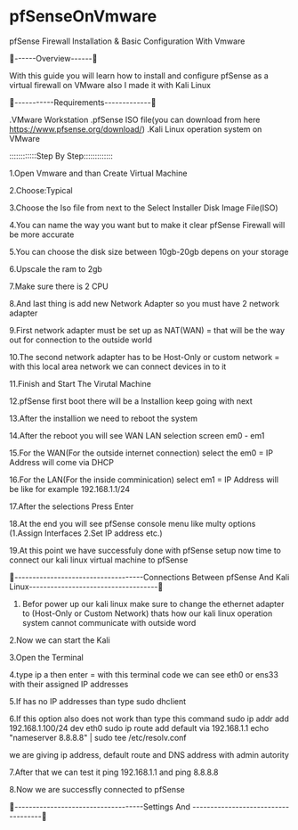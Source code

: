 # pfSenseOnVmware
pfSense Firewall Installation &amp; Basic Configuration  With Vmware 

📌------Overview------📌

With this guide you will learn how to install and configure pfSense as a virtual firewall on VMware also I made it with Kali Linux 

🧰-----------Requirements-------------🧰 

.VMware Workstation 
.pfSense ISO file(you can download from here https://www.pfsense.org/download/)
.Kali Linux operation system on VMware

::::::::::::Step By Step:::::::::::::

1.Open Vmware and than Create Virtual Machine


2.Choose:Typical


3.Choose the Iso file from next to the Select Installer Disk Image File(ISO) 


4.You can name the way you want but to  make it clear pfSense Firewall will be more accurate 


5.You can choose the disk size between 10gb-20gb depens on your storage 


6.Upscale the ram to 2gb 


7.Make sure there is 2 CPU 


8.And last thing is add new Network Adapter so you must have 2 network adapter


9.First network adapter must be set up as NAT(WAN) = that will be the way out for connection to the outside world


10.The second network adapter has to be Host-Only or custom network = with this local area network we can connect devices in to it 


11.Finish and Start The Virutal Machine


12.pfSense first boot there will be a Installion keep going with next 


13.After the installion we need to reboot the system


14.After the reboot you will see WAN LAN selection  screen em0 - em1 


15.For the WAN(For the outside internet connection) select the em0 = IP Address will come via DHCP 


16.For the LAN(For the inside comminication) select em1 = IP Address will be like for example 192.168.1.1/24 


17.After the selections Press Enter 


18.At the end you will see pfSense console menu like multy options (1.Assign Interfaces 2.Set IP address etc.)


19.At this point we have successfuly done with pfSense setup now time to connect our kali linux virtual machine to pfSense


📌------------------------------------Connections Between pfSense And Kali Linux------------------------------------📌


1. Befor power up our kali linux make sure to change the ethernet adapter to (Host-Only or Custom Network) thats how our kali linux operation system cannot communicate with outside word 


2.Now we can start the Kali 


3.Open the Terminal 


4.type  ip a then enter = with this terminal code we can see eth0 or ens33 with their assigned IP addresses


5.If has no IP addresses than type sudo dhclient 


6.If this option also does not work than type this command
sudo ip addr add 192.168.1.100/24 dev eth0
sudo ip route add default via 192.168.1.1
echo "nameserver 8.8.8.8" | sudo tee /etc/resolv.conf

we are giving ip address, default route and DNS address with admin autority 


7.After that we can test it ping 192.168.1.1 and ping 8.8.8.8 


8.Now we are successfly connected  to pfSense 


📌------------------------------------Settings And ------------------------------------📌







